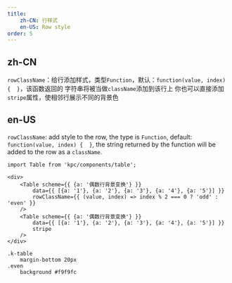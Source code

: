 ```yaml
---
title: 
    zh-CN: 行样式
    en-US: Row style
order: 5
---
```


## zh-CN

`rowClassName`：给行添加样式，类型`Function`，默认：`function(value, index) {  }`，该函数返回的
字符串将被当做`className`添加到该行上
你也可以直接添加`stripe`属性，使相邻行展示不同的背景色

## en-US

`rowClassName`: add style to the row, the type is `Function`, default: `function(value, index) {  }`, the string returned by the function will be added to the row as a `className`.

```vdt
import Table from 'kpc/components/table';

<div>
    <Table scheme={{ {a: '偶数行背景变换'} }} 
        data={{ [{a: '1'}, {a: '2'}, {a: '3'}, {a: '4'}, {a: '5'}] }} 
        rowClassName={{ (value, index) => index % 2 === 0 ? 'odd' : 'even' }}
    />
    <Table scheme={{ {a: '偶数行背景变换'} }} 
        data={{ [{a: '1'}, {a: '2'}, {a: '3'}, {a: '4'}, {a: '5'}] }} 
        stripe
    />
</div>
```

```styl
.k-table
    margin-bottom 20px
.even
    background #f9f9fc
```







